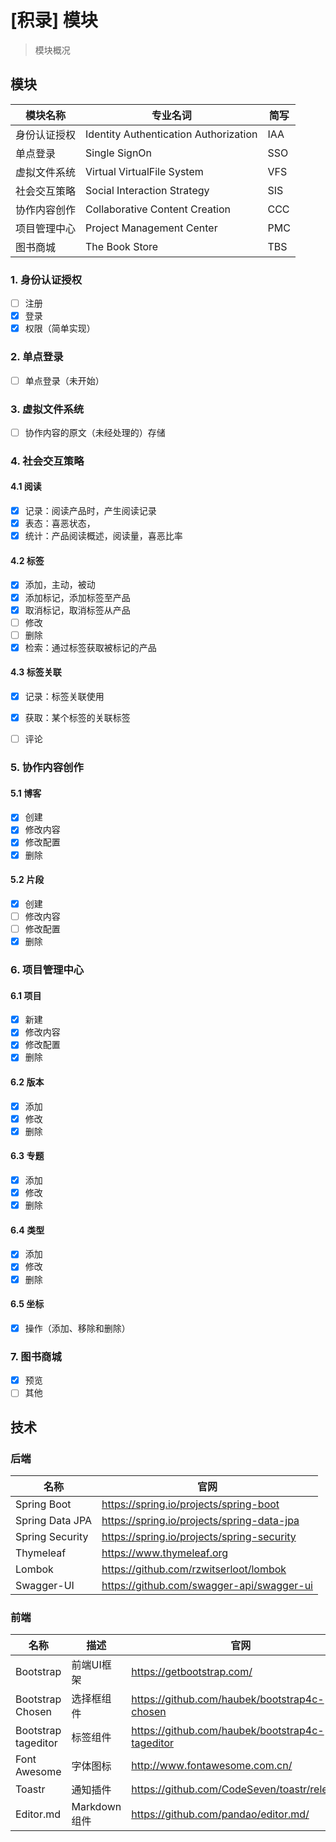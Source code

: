 [积录] 模块
==============================================================
> 模块概况

## 模块

| **模块名称** | **专业名词**                           | **简写** |
|-------------|---------------------------------------|----------|
| 身份认证授权 | Identity Authentication Authorization | IAA      |
| 单点登录     | Single SignOn                         | SSO      |
| 虚拟文件系统 | Virtual VirtualFile System            | VFS      |
| 社会交互策略 | Social Interaction Strategy           | SIS      |
| 协作内容创作 | Collaborative Content Creation        | CCC      |
| 项目管理中心 | Project Management Center             | PMC      |
| 图书商城     | The Book Store                        | TBS      |

### 1. 身份认证授权

- [ ] 注册
- [x] 登录
- [x] 权限（简单实现）

### 2. 单点登录

- [ ] 单点登录（未开始）

### 3. 虚拟文件系统

- [ ] 协作内容的原文（未经处理的）存储

### 4. 社会交互策略

#### 4.1 阅读

- [x] 记录：阅读产品时，产生阅读记录
- [x] 表态：喜恶状态，
- [x] 统计：产品阅读概述，阅读量，喜恶比率

#### 4.2 标签

- [x] 添加，主动，被动
- [x] 添加标记，添加标签至产品
- [x] 取消标记，取消标签从产品
- [ ] 修改
- [ ] 删除
- [x] 检索：通过标签获取被标记的产品

#### 4.3 标签关联

- [x] 记录：标签关联使用
- [x] 获取：某个标签的关联标签

- [ ] 评论

### 5. 协作内容创作

#### 5.1 博客

- [x] 创建
- [x] 修改内容
- [x] 修改配置
- [x] 删除

#### 5.2 片段

- [x] 创建
- [ ] 修改内容
- [ ] 修改配置
- [x] 删除

### 6. 项目管理中心

#### 6.1 项目

- [x] 新建
- [x] 修改内容
- [x] 修改配置
- [x] 删除

#### 6.2 版本

- [x] 添加
- [x] 修改
- [x] 删除

#### 6.3 专题

- [x] 添加
- [x] 修改
- [x] 删除

#### 6.4 类型

- [x] 添加
- [x] 修改
- [x] 删除

#### 6.5 坐标

- [x] 操作（添加、移除和删除）

### 7. 图书商城

- [x] 预览
- [ ] 其他

## 技术

### 后端

| **名称**         | **官网**                                   |
|-----------------|--------------------------------------------|
| Spring Boot     | https://spring.io/projects/spring-boot     |
| Spring Data JPA | https://spring.io/projects/spring-data-jpa |
| Spring Security | https://spring.io/projects/spring-security |
| Thymeleaf       | https://www.thymeleaf.org                  |
| Lombok          | https://github.com/rzwitserloot/lombok     |
| Swagger-UI	    | https://github.com/swagger-api/swagger-ui  |

### 前端

| **名称**             | **描述**       | **官网**                                        |
|---------------------|--------------- |-------------------------------------------------|
| Bootstrap           | 前端UI框架     | https://getbootstrap.com/                       |
| Bootstrap Chosen    | 选择框组件     | https://github.com/haubek/bootstrap4c-chosen    |
| Bootstrap tageditor | 标签组件       | https://github.com/haubek/bootstrap4c-tageditor |
| Font Awesome        | 字体图标       | http://www.fontawesome.com.cn/                  |
| Toastr              | 通知插件       | https://github.com/CodeSeven/toastr/releases    |
| Editor.md           | Markdown 组件  | https://github.com/pandao/editor.md/           |
